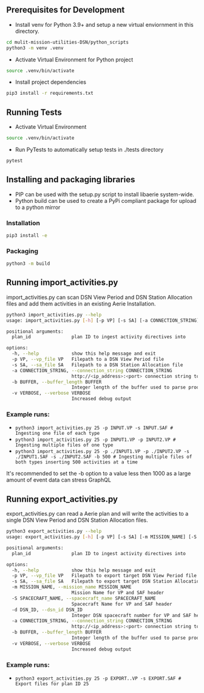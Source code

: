 ## Prerequisites for Development
- Install venv for Python 3.9+ and setup a new virtual enviornment in this directory.

```sh
cd mulit-mission-utilities-DSN/python_scripts
python3 -m venv .venv
```

- Activate Virtual Environment for Python project

```sh
source .venv/bin/activate
```

- Install project dependencies

```sh
pip3 install -r requirements.txt
```

## Running Tests

- Activate Virtual Environment

```sh
source .venv/bin/activate
```

- Run PyTests to automatically setup tests in ./tests directory

```sh
pytest
```

## Installing and packaging libraries
- PIP can be used with the setup.py script to install libaerie system-wide.
- Python build can be used to create a PyPi compliant package for upload to a python mirror

### Installation

```sh
pip3 install -e
```

### Packaging

```sh
python3 -m build
```

## Running import_activities.py

import_activities.py can scan DSN View Period and DSN Station Allocation files and add them activities in an existing Aerie Installation.

```sh
python3 import_activities.py --help
usage: import_activities.py [-h] [-p VP] [-s SA] [-a CONNECTION_STRING] [-b BUFFER] [-v VERBOSE] plan_id

positional arguments:
  plan_id               plan ID to ingest activity directives into

options:
  -h, --help            show this help message and exit
  -p VP, --vp_file VP   Filepath to a DSN View Period file
  -s SA, --sa_file SA   Filepath to a DSN Station Allocation file
  -a CONNECTION_STRING, --connection_string CONNECTION_STRING
                        http://<ip_address>:<port> connection string to graphql database
  -b BUFFER, --buffer_length BUFFER
                        Integer length of the buffer used to parse products, use if parsing large files
  -v VERBOSE, --verbose VERBOSE
                        Increased debug output
```

### Example runs:
- ```python3 import_activities.py 25 -p INPUT.VP -s INPUT.SAF # Ingesting one file of each type```
- ```python3 import_activities.py 25 -p INPUT1.VP -p INPUT2.VP # Ingesting multiple files of one type```
- ```python3 import_activities.py 25 -p ./INPUT1.VP -p ./INPUT2.VP -s ./INPUT1.SAF -s ./INPUT2.SAF -b 500 # Ingesting multiple files of both types inserting 500 activities at a time```

It's recommended to set the -b option to a value less then 1000 as a large amount of event data can stress GraphQL


## Running export_activities.py

export_activities.py can read a Aerie plan and will write the activities to a single DSN View Period and DSN Station Allocation files.

```sh
python3 export_activities.py --help
usage: export_activities.py [-h] [-p VP] [-s SA] [-m MISSION_NAME] [-S SPACECRAFT_NAME] [-d DSN_ID] [-a CONNECTION_STRING] [-b BUFFER] [-v VERBOSE] plan_id

positional arguments:
  plan_id               plan ID to ingest activity directives into

options:
  -h, --help            show this help message and exit
  -p VP, --vp_file VP   Filepath to export target DSN View Period file
  -s SA, --sa_file SA   Filepath to export target DSN Station Allocation file
  -m MISSION_NAME, --mission_name MISSION_NAME
                        Mission Name for VP and SAF header
  -S SPACECRAFT_NAME, --spacecraft_name SPACECRAFT_NAME
                        Spacecraft Name for VP and SAF header
  -d DSN_ID, --dsn_id DSN_ID
                        Integer DSN spacecraft number for VP and SAF header
  -a CONNECTION_STRING, --connection_string CONNECTION_STRING
                        http://<ip_address>:<port> connection string to graphql database
  -b BUFFER, --buffer_length BUFFER
                        Integer length of the buffer used to parse products, use if parsing large files
  -v VERBOSE, --verbose VERBOSE
                        Increased debug output
```

### Example runs:
- ```python3 export_activities.py 25 -p EXPORT..VP -s EXPORT.SAF # Export files for plan ID 25```
